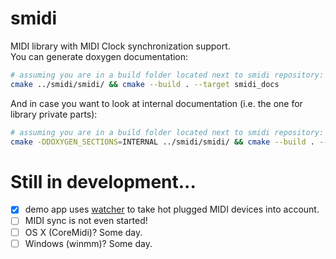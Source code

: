 # smidi
MIDI library with MIDI Clock synchronization support.<br>
You can generate doxygen documentation:<br>

~~~bash
# assuming you are in a build folder located next to smidi repository:
cmake ../smidi/smidi/ && cmake --build . --target smidi_docs
~~~

And in case you want to look at internal documentation (i.e. the one for library private parts):<br>

~~~bash
# assuming you are in a build folder located next to smidi repository:
cmake -DDOXYGEN_SECTIONS=INTERNAL ../smidi/smidi/ && cmake --build . --target smidi_docs
~~~

# Still in development...
- [x] demo app uses [watcher](https://github.com/dissabte/watcher) to take hot plugged MIDI devices into account.
- [ ] MIDI sync is not even started!
- [ ] OS X (CoreMidi)? Some day.
- [ ] Windows (winmm)? Some day.
